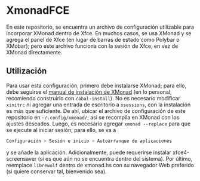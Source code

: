 # XmonadFCE
En este repositorio, se encuentra un archivo de configuración utilizable para incorporar XMonad dentro de Xfce. En muchos casos, se usa XMonad y se agrega el panel de Xfce (en lugar de barras de estado como Polybar o XMobar); pero este archivo funciona con la sesión de Xfce, en vez de XMonad directamente.
## Utilización
Para usar esta configuración, primero debe instalarse XMonad; para ello, debe seguirse el [manual de instalación de XMonad](https://xmonad.org/INSTALL.html) (en lo personal, recomiendo construirlo con `cabal-install`). No es necesario modificar `xinitrc` ni agregar una entrada de escritorio a `xsessions`, con la instalación es más que suficiente.
De ahí, ubicar el archivo de configuración de este repositorio en `~/.config/xmonad/`; así se recompila en XMonad con los ajustes deseados.
Luego, es necesario agregar `xmonad --replace` para que se ejecute al iniciar sesión; para ello, se va a
``` sh
Configuración > Sesión e inicio > Autoarranque de aplicaciones
```
y se añade la aplicación.
Adicionalmente, puede requerirse instalar xfce4-screensaver (si es que aún no se encuentra dentro del sistema).
Por último, reemplace `librewolf` dentro de xmonad.hs con su navegador Web preferido (si quiere conservar tal, bienvenido sea).
